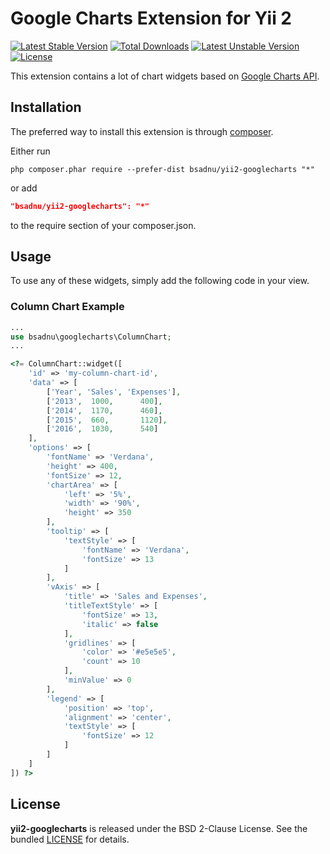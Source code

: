 Google Charts Extension for Yii 2
===============================

[![Latest Stable Version](https://poser.pugx.org/bsadnu/yii2-googlecharts/v/stable)](https://packagist.org/packages/bsadnu/yii2-googlecharts) [![Total Downloads](https://poser.pugx.org/bsadnu/yii2-googlecharts/downloads)](https://packagist.org/packages/bsadnu/yii2-googlecharts) [![Latest Unstable Version](https://poser.pugx.org/bsadnu/yii2-googlecharts/v/unstable)](https://packagist.org/packages/bsadnu/yii2-googlecharts) [![License](https://poser.pugx.org/bsadnu/yii2-googlecharts/license)](https://packagist.org/packages/bsadnu/yii2-googlecharts)

This extension contains a lot of chart widgets based on [Google Charts API](https://developers.google.com/chart/).

Installation
------------

The preferred way to install this extension is through [composer](http://getcomposer.org/download/).

Either run

```
php composer.phar require --prefer-dist bsadnu/yii2-googlecharts "*"
```

or add

```json
"bsadnu/yii2-googlecharts": "*"
```

to the require section of your composer.json.

Usage
-----

To use any of these widgets,  simply add the following code in your view.

### Column Chart Example
```php
...
use bsadnu\googlecharts\ColumnChart;
...
```

```php
<?= ColumnChart::widget([
    'id' => 'my-column-chart-id',
    'data' => [
        ['Year', 'Sales', 'Expenses'],
        ['2013',  1000,      400],
        ['2014',  1170,      460],
        ['2015',  660,       1120],
        ['2016',  1030,      540]
    ],
    'options' => [
        'fontName' => 'Verdana',
        'height' => 400,
        'fontSize' => 12,
        'chartArea' => [
        	'left' => '5%',
        	'width' => '90%',
        	'height' => 350
        ],
        'tooltip' => [
        	'textStyle' => [
        		'fontName' => 'Verdana',
        		'fontSize' => 13
        	]
        ],
        'vAxis' => [
        	'title' => 'Sales and Expenses',
        	'titleTextStyle' => [
        		'fontSize' => 13,
        		'italic' => false
        	],
        	'gridlines' => [
        		'color' => '#e5e5e5',
        		'count' => 10
        	],            	
        	'minValue' => 0
        ],
        'legend' => [
        	'position' => 'top',
        	'alignment' => 'center',
        	'textStyle' => [
        		'fontSize' => 12
        	]
        ]            
    ]
]) ?>
```

## License

**yii2-googlecharts** is released under the BSD 2-Clause License. See the bundled [LICENSE](https://github.com/bsadnu/yii2-googlecharts/blob/master/LICENSE) for details.
